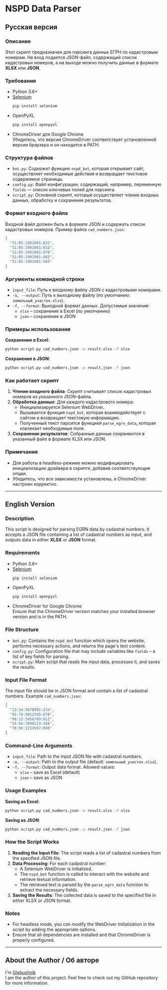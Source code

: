 # NSPD Data Parser

## Русская версия

### Описание
Этот скрипт предназначен для парсинга данных ЕГРН по кадастровым номерам. На вход подается JSON-файл, содержащий список кадастровых номеров, а на выходе можно получить данные в формате **XLSX** или **JSON**.

### Требования

- Python 3.6+
- [Selenium](https://pypi.org/project/selenium/)
  ```bash
  pip install selenium
  ```
- OpenPyXL
  ```bash
  pip install openpyxl
  ```
- ChromeDriver для Google Chrome  
  Убедитесь, что версия ChromeDriver соответствует установленной версии браузера и он находится в PATH.

### Структура файлов

- `bot.py`: Содержит функцию `nspd_bot`, которая открывает сайт, осуществляет необходимые действия и возвращает текстовое содержимое страницы.
- `config.py`: Файл конфигурации, содержащий, например, переменную `fields` — список ключевых полей для парсинга.
- `script.py`: Основной скрипт, который осуществляет чтение входных данных, обработку и сохранение результатов.

### Формат входного файла

Входной файл должен быть в формате JSON и содержать список кадастровых номеров. Пример файла `cad_numbers.json`:

```json
[
  "31:05:1901001:831",
  "31:05:1901001:832",
  "31:05:1901001:978",
  "31:05:1901001:982",
  "31:05:1901001:985"
]
```

### Аргументы командной строки

- `input_file`: Путь к входному файлу JSON с кадастровыми номерами.
- `-o, --output`: Путь к выходному файлу (по умолчанию: `земельный_участок.xlsx`).
- `-f, --format`: Выходной формат данных. Допустимые значения:
  - `xlsx` – сохранение в Excel (по умолчанию)
  - `json` – сохранение в JSON

### Примеры использования

**Сохранение в Excel**:
```bash
python script.py cad_numbers.json -o result.xlsx -f xlsx
```

**Сохранение в JSON**:
```bash
python script.py cad_numbers.json -o result.json -f json
```

### Как работает скрипт

1. **Чтение входного файла**: Скрипт считывает список кадастровых номеров из указанного JSON-файла.
2. **Обработка данных**: Для каждого кадастрового номера:
   - Инициализируется Selenium WebDriver.
   - Вызывается функция `nspd_bot`, которая взаимодействует с сайтом и возвращает текстовую информацию.
   - Полученный текст парсится функцией `parse_egrn_data`, которая извлекает необходимые поля.
3. **Сохранение результатов**: Собранные данные сохраняются в указанный файл в формате XLSX или JSON.

### Примечания

- Для работы в headless-режиме можно модифицировать инициализацию драйвера в скрипте, добавив соответствующие опции.
- Убедитесь, что все зависимости установлены, а ChromeDriver настроен корректно.

---

## English Version

### Description
This script is designed for parsing EGRN data by cadastral numbers. It accepts a JSON file containing a list of cadastral numbers as input, and outputs data in either **XLSX** or **JSON** format.

### Requirements

- Python 3.6+
- [Selenium](https://pypi.org/project/selenium/)
  ```bash
  pip install selenium
  ```
- OpenPyXL
  ```bash
  pip install openpyxl
  ```
- ChromeDriver for Google Chrome  
  Ensure that the ChromeDriver version matches your installed browser version and is in the PATH.

### File Structure

- `bot.py`: Contains the `nspd_bot` function which opens the website, performs necessary actions, and returns the page's text content.
- `config.py`: Configuration file that may include variables like `fields` – a list of key fields for parsing.
- `script.py`: Main script that reads the input data, processes it, and saves the results.

### Input File Format

The input file should be in JSON format and contain a list of cadastral numbers. Example `cad_numbers.json`:

```json
[
  "12:34:5678901:234",
  "56:78:9012345:678",
  "90:12:3456789:012",
  "34:56:7890123:456",
  "78:90:1234567:890"
]
```

### Command-Line Arguments

- `input_file`: Path to the input JSON file with cadastral numbers.
- `-o, --output`: Path to the output file (default: `земельный_участок.xlsx`).
- `-f, --format`: Output data format. Allowed values:
  - `xlsx` – save as Excel (default)
  - `json` – save as JSON

### Usage Examples

**Saving as Excel**:
```bash
python script.py cad_numbers.json -o result.xlsx -f xlsx
```

**Saving as JSON**:
```bash
python script.py cad_numbers.json -o result.json -f json
```

### How the Script Works

1. **Reading the Input File**: The script reads a list of cadastral numbers from the specified JSON file.
2. **Data Processing**: For each cadastral number:
   - A Selenium WebDriver is initialized.
   - The `nspd_bot` function is called to interact with the website and retrieve textual information.
   - The retrieved text is parsed by the `parse_egrn_data` function to extract the necessary fields.
3. **Saving the Results**: The collected data is saved to the specified file in either XLSX or JSON format.

### Notes

- For headless mode, you can modify the WebDriver initialization in the script by adding the appropriate options.
- Ensure that all dependencies are installed and that ChromeDriver is properly configured.

---

## About the Author / Об авторе

I'm [Glebushnik](https://github.com/glebushnik/nspd-parser)  
I am the author of this project. Feel free to check out my GitHub repository for more information.
